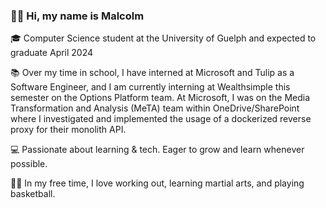 ### 👋🏽 Hi, my name is Malcolm

🎓 Computer Science student at the University of Guelph and expected to graduate April 2024

📚 Over my time in school, I have interned at Microsoft and Tulip as a Software Engineer, and I am currently interning at Wealthsimple this semester on the Options Platform team. At Microsoft, I was on the Media Transformation and Analysis (MeTA) team within OneDrive/SharePoint where I investigated and implemented the usage of a dockerized reverse proxy for their monolith API.

💻 Passionate about learning & tech. Eager to grow and learn whenever possible.

💪🏽 In my free time, I love working out, learning martial arts, and playing basketball.

<!--
**mbw101/mbw101** is a ✨ _special_ ✨ repository because its `README.md` (this file) appears on your GitHub profile.

Here are some ideas to get you started:

- 🔭 I’m currently working on ...
- 🌱 I’m currently learning ...
- 👯 I’m looking to collaborate on ...
- 🤔 I’m looking for help with ...
- 💬 Ask me about ...
- 📫 How to reach me: ...
- 😄 Pronouns: ...
- ⚡ Fun fact: ...
-->
